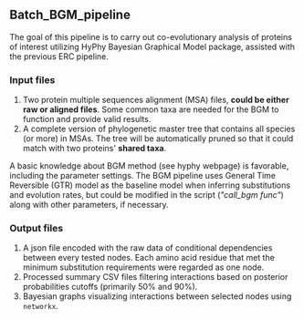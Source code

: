 ## Batch_BGM_pipeline
The goal of this pipeline is to carry out co-evolutionary analysis 
of proteins of interest utilizing HyPhy Bayesian Graphical Model package, assisted with the previous ERC pipeline.

### Input files
1. Two protein multiple sequences alignment (MSA) files, **could be 
either raw or aligned files**. Some common taxa are needed for the BGM 
to function and provide valid results.
2. A complete version of phylogenetic master tree that contains all species
(or more) in MSAs. The tree will be automatically pruned so that it could 
match with two proteins' **shared taxa**.

A basic knowledge about BGM method (see hyphy webpage) is favorable, including
the parameter settings. The BGM pipeline uses General Time Reversible (GTR)
model as the baseline model when inferring substitutions and evolution rates,
but could be modified in the script (_"call_bgm func"_) along with other 
parameters, if necessary.

### Output files
1. A json file encoded with the raw data of conditional dependencies between 
every tested nodes. Each amino acid residue that met the minimum substitution
requirements were regarded as one node.
2. Processed summary CSV files filtering interactions
based on posterior probabilities cutoffs (primarily 50% and 90%).
4. Bayesian graphs visualizing interactions between selected nodes using ```networkx```.

